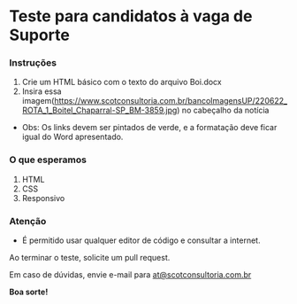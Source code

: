 # Teste para candidatos à vaga de Suporte

### Instruções
1. Crie um HTML básico com o texto do arquivo Boi.docx
2. Insira essa imagem(https://www.scotconsultoria.com.br/bancoImagensUP/220622_ROTA_1_Boitel_Chaparral-SP_BM-3859.jpg) no cabeçalho da notícia

* Obs: Os links devem ser pintados de verde, e a formatação deve ficar igual do Word apresentado.

### O que esperamos
1. HTML
2. CSS
3. Responsivo


### Atenção

* É permitido usar qualquer editor de código e consultar a internet.

Ao terminar o teste, solicite um pull request. 

Em caso de dúvidas, envie e-mail para at@scotconsultoria.com.br

**Boa sorte!**
